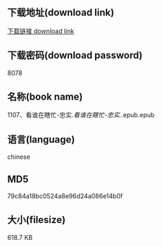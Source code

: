 ## 下载地址(download link)
[下载链接 download link](https://voluble-croquembouche-d321dc.netlify.app/?s=1107%E3%80%81%E7%9C%8B%E8%B0%81%E5%9C%A8%E7%9E%8E%E5%BF%99-%E5%BF%A0%E5%AE%9E._%E7%9C%8B%E8%B0%81%E5%9C%A8%E7%9E%8E%E5%BF%99-%E5%BF%A0%E5%AE%9E._.epub)

## 下载密码(download password)
8078

## 名称(book name)
1107、看谁在瞎忙-忠实._看谁在瞎忙-忠实._.epub.epub

## 语言(language)
chinese

## MD5
79c84a18bc0524a8e96d24a086e14b0f

## 大小(filesize)
618.7 KB
